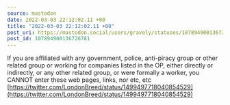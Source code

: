 ```yaml
---
source: mastodon
date: 2022-03-03 22:12:02.11 +00
title: "2022-03-03 22:12:02.11 +00"
post_uri: https://mastodon.social/users/gravely/statuses/107894900136726781
post_id: 107894900136726781
---
```

If you are affiliated with any government, police, anti-piracy group or other related group or working for companies listed in the OP, either directly or indirectly, or any other related group, or were formally a worker, you CANNOT enter these web pages, links, nor etc, etc [https://twitter.com/LondonBreed/status/1499497718040854529](https://twitter.com/LondonBreed/status/1499497718040854529)


